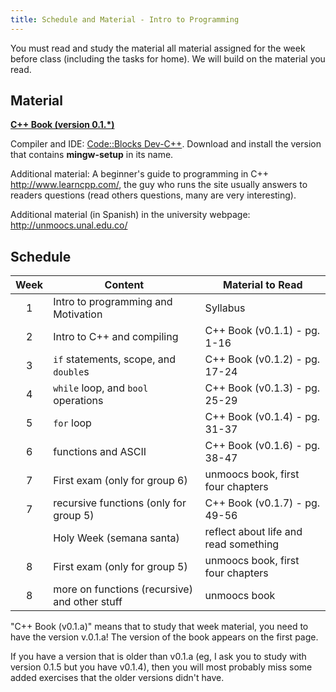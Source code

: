```yaml
---
title: Schedule and Material - Intro to Programming
---
```


You must read and study the material all material assigned for the week before class
(including the tasks for home). We will build on the material you read.

## Material ##

[**C++ Book (version 0.1.*)**](https://github.com/helq/the-little-cppler-book/raw/master/the_little_cppler.pdf)

Compiler and IDE: [Code::Blocks Dev-C++](http://www.codeblocks.org/downloads/26). Download
and install the version that contains **mingw-setup** in its name.

Additional material: A beginner's guide to programming in C++ <http://www.learncpp.com/>,
the guy who runs the site usually answers to readers questions (read others questions,
many are very interesting).

Additional material (in Spanish) in the university webpage: <http://unmoocs.unal.edu.co/>


## Schedule ##

| Week | Content                                        | Material to Read                      |
|:----:|------------------------------------------------|---------------------------------------|
|    1 | Intro to programming and Motivation            | Syllabus                              |
|    2 | Intro to C++ and compiling                     | C++ Book (v0.1.1) - pg. 1-16          |
|    3 | `if` statements, scope, and `double`s          | C++ Book (v0.1.2) - pg. 17-24         |
|    4 | `while` loop, and `bool` operations            | C++ Book (v0.1.3) - pg. 25-29         |
|    5 | `for` loop                                     | C++ Book (v0.1.4) - pg. 31-37         |
|    6 | functions and ASCII                            | C++ Book (v0.1.6) - pg. 38-47         |
|    7 | First exam (only for group 6)                  | unmoocs book, first four chapters     |
|    7 | recursive functions (only for group 5)         | C++ Book (v0.1.7) - pg. 49-56         |
|      | Holy Week (semana santa)                       | reflect about life and read something |
|    8 | First exam (only for group 5)                  | unmoocs book, first four chapters     |
|    8 | more on functions (recursive) and other stuff  | unmoocs book                          |

"C++ Book (v0.1.a)" means that to study that week material, you need to have the version
v.0.1.a! The version of the book appears on the first page.

If you have a version that is older than v0.1.a (eg, I ask you to study with version
0.1.5 but you have v0.1.4), then you will most probably miss some added exercises that the
older versions didn't have.

<!-- vim:set filetype=markdown.pandoc : -->
